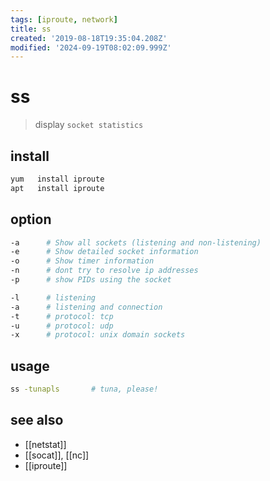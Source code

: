 ```yaml
---
tags: [iproute, network]
title: ss
created: '2019-08-18T19:35:04.208Z'
modified: '2024-09-19T08:02:09.999Z'
---
```


# ss

> display `socket statistics`

## install

```sh
yum   install iproute
apt   install iproute
```

## option

```sh
-a      # Show all sockets (listening and non-listening)
-e      # Show detailed socket information
-o      # Show timer information
-n      # dont try to resolve ip addresses
-p      # show PIDs using the socket

-l      # listening                    
-a      # listening and connection                             
-t      # protocol: tcp
-u      # protocol: udp
-x      # protocol: unix domain sockets
```

## usage

```sh
ss -tunapls       # tuna, please! 
```

## see also

- [[netstat]]
- [[socat]], [[nc]]
- [[iproute]]
